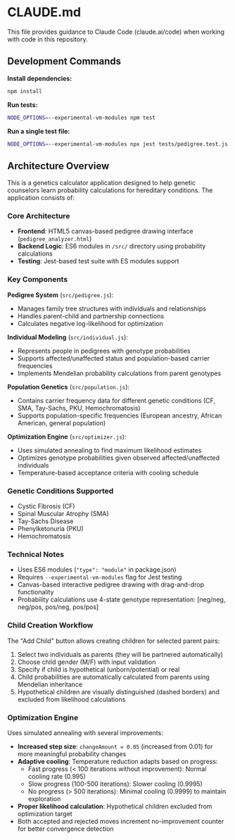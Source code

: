 # CLAUDE.md

This file provides guidance to Claude Code (claude.ai/code) when working with code in this repository.

## Development Commands

**Install dependencies:**
```bash
npm install
```

**Run tests:**
```bash
NODE_OPTIONS=--experimental-vm-modules npm test
```

**Run a single test file:**
```bash
NODE_OPTIONS=--experimental-vm-modules npx jest tests/pedigree.test.js
```

## Architecture Overview

This is a genetics calculator application designed to help genetic counselors learn probability calculations for hereditary conditions. The application consists of:

### Core Architecture
- **Frontend**: HTML5 canvas-based pedigree drawing interface (`pedigree_analyzer.html`)
- **Backend Logic**: ES6 modules in `/src/` directory using probability calculations
- **Testing**: Jest-based test suite with ES modules support

### Key Components

**Pedigree System** (`src/pedigree.js`):
- Manages family tree structures with individuals and relationships
- Handles parent-child and partnership connections
- Calculates negative log-likelihood for optimization

**Individual Modeling** (`src/individual.js`):
- Represents people in pedigrees with genotype probabilities
- Supports affected/unaffected status and population-based carrier frequencies
- Implements Mendelian probability calculations from parent genotypes

**Population Genetics** (`src/population.js`):
- Contains carrier frequency data for different genetic conditions (CF, SMA, Tay-Sachs, PKU, Hemochromatosis)
- Supports population-specific frequencies (European ancestry, African American, general population)

**Optimization Engine** (`src/optimizer.js`):
- Uses simulated annealing to find maximum likelihood estimates
- Optimizes genotype probabilities given observed affected/unaffected individuals
- Temperature-based acceptance criteria with cooling schedule

### Genetic Conditions Supported
- Cystic Fibrosis (CF)
- Spinal Muscular Atrophy (SMA) 
- Tay-Sachs Disease
- Phenylketonuria (PKU)
- Hemochromatosis

### Technical Notes
- Uses ES6 modules (`"type": "module"` in package.json)
- Requires `--experimental-vm-modules` flag for Jest testing
- Canvas-based interactive pedigree drawing with drag-and-drop functionality
- Probability calculations use 4-state genotype representation: [neg/neg, neg/pos, pos/neg, pos/pos]

### Child Creation Workflow
The "Add Child" button allows creating children for selected parent pairs:
1. Select two individuals as parents (they will be partnered automatically)
2. Choose child gender (M/F) with input validation
3. Specify if child is hypothetical (unborn/potential) or real
4. Child probabilities are automatically calculated from parents using Mendelian inheritance
5. Hypothetical children are visually distinguished (dashed borders) and excluded from likelihood calculations

### Optimization Engine
Uses simulated annealing with several improvements:
- **Increased step size**: `changeAmount = 0.05` (increased from 0.01) for more meaningful probability changes
- **Adaptive cooling**: Temperature reduction adapts based on progress:
  - Fast progress (< 100 iterations without improvement): Normal cooling rate (0.995)
  - Slow progress (100-500 iterations): Slower cooling (0.9995)  
  - No progress (> 500 iterations): Minimal cooling (0.9999) to maintain exploration
- **Proper likelihood calculation**: Hypothetical children excluded from optimization target
- Both accepted and rejected moves increment no-improvement counter for better convergence detection